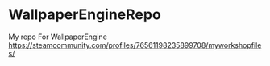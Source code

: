 # WallpaperEngineRepo
My repo For WallpaperEngine
https://steamcommunity.com/profiles/76561198235899708/myworkshopfiles/
